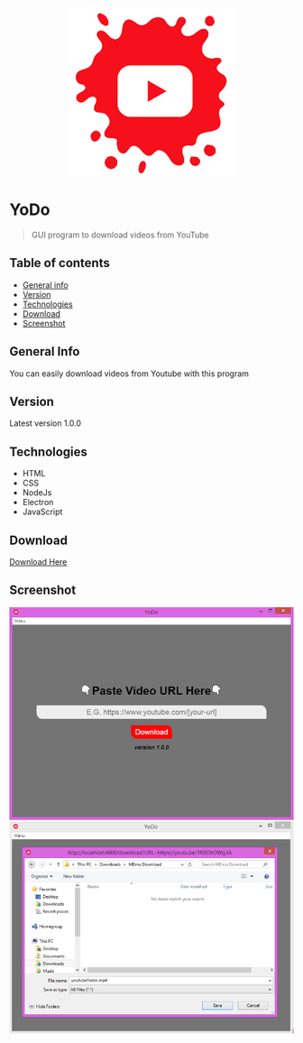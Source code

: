 <p align="center">
  <img width="300" height="300" src="pic/icon.png">
</p>

# YoDo
>GUI program to download videos from YouTube

## Table of contents
* [General info](#general-info)
* [Version](#version)
* [Technologies](#technologies)
* [Download](#download)
* [Screenshot](#screenshot)


## General Info
You can easily download videos from Youtube with this program

## Version
Latest version 1.0.0

## Technologies
* HTML
* CSS
* NodeJs
* Electron
* JavaScript

## Download
<a href="https://github.com/ridzcode/YoDo/releases">Download Here</a>

## Screenshot
![Example screenshot](/pic/ss.png)
![Example screenshot](/pic/ss2.png)
